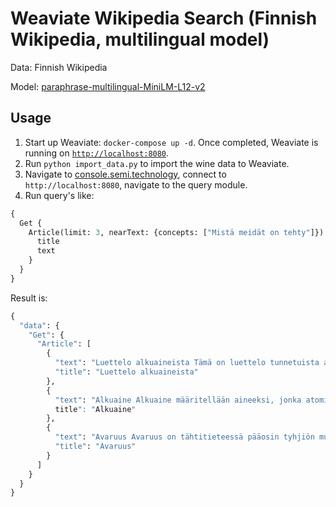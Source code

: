 # Weaviate Wikipedia Search (Finnish Wikipedia, multilingual model)

Data: Finnish Wikipedia

Model: [paraphrase-multilingual-MiniLM-L12-v2](https://huggingface.co/sentence-transformers/paraphrase-multilingual-MiniLM-L12-v2)


## Usage

1. Start up Weaviate: `docker-compose up -d`. Once completed, Weaviate is running on [`http://localhost:8080`]().
3. Run `python import_data.py` to import the wine data to Weaviate.
4. Navigate to [console.semi.technology](https://console.semi.technology/), connect to `http://localhost:8080`, navigate to the query module.
5. Run query's like:
```graphql
{
  Get {
    Article(limit: 3, nearText: {concepts: ["Mistä meidät on tehty"]}) {
      title
      text
    }
  }
}
```

Result is:

```graphql
{
  "data": {
    "Get": {
      "Article": [
        {
          "text": "Luettelo alkuaineista Tämä on luettelo tunnetuista alkuaineista....",
          "title": "Luettelo alkuaineista"
        },
        {
          "text": "Alkuaine Alkuaine määritellään aineeksi, jonka atomien ytimissä on tietty määrä protoneja....",
          title": "Alkuaine"
        },
        {
          "text": "Avaruus Avaruus on tähtitieteessä pääosin tyhjiön muodostama osa maailmankaikkeutta...",
          "title": "Avaruus"
        }
      ]
    }
  }
}
```
